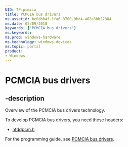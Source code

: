 ```yaml
---
UID: TP:pcmcia
title: PCMCIA bus drivers
ms.assetid: be0dbb4f-1fa6-3700-9bd4-462e8bb27384
ms.date: 05/09/2018
keywords: ["PCMCIA bus drivers"]
ms.keywords: 
ms.prod: windows-hardware
ms.technology: windows-devices
ms.topic: portal
product:
- Windows
---
```


# PCMCIA bus drivers

## -description

Overview of the PCMCIA bus drivers technology.

To develop PCMCIA bus drivers, you need these headers:

 * [ntddpcm.h](../ntddpcm/index.md)

For the programming guide, see [PCMCIA bus drivers](https://docs.microsoft.com/windows-hardware/drivers/pcmcia).
